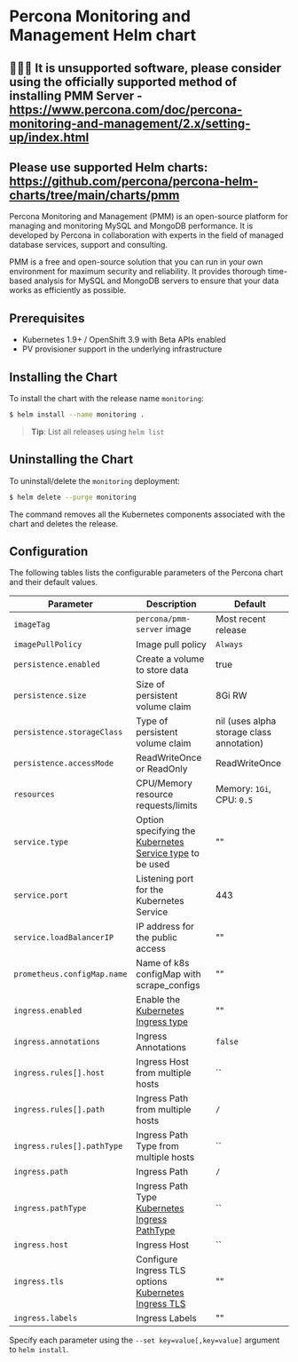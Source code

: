 # Percona Monitoring and Management Helm chart
## 🛑🛑🛑 It is unsupported software, please consider using the officially supported method of installing PMM Server - https://www.percona.com/doc/percona-monitoring-and-management/2.x/setting-up/index.html

## Please use supported Helm charts: https://github.com/percona/percona-helm-charts/tree/main/charts/pmm


Percona Monitoring and Management (PMM) is an open-source platform for managing and monitoring MySQL and MongoDB performance. It is developed by Percona in collaboration with experts in the field of managed database services, support and consulting.

PMM is a free and open-source solution that you can run in your own environment for maximum security and reliability. It provides thorough time-based analysis for MySQL and MongoDB servers to ensure that your data works as efficiently as possible.

## Prerequisites

- Kubernetes 1.9+ / OpenShift 3.9 with Beta APIs enabled
- PV provisioner support in the underlying infrastructure

## Installing the Chart

To install the chart with the release name `monitoring`:

```bash
$ helm install --name monitoring .
```

> **Tip**: List all releases using `helm list`

## Uninstalling the Chart

To uninstall/delete the `monitoring` deployment:

```bash
$ helm delete --purge monitoring
```

The command removes all the Kubernetes components associated with the chart and deletes the release.

## Configuration

The following tables lists the configurable parameters of the Percona chart and their default values.

| Parameter                  | Description                         | Default                                                    |
| -----------------------    | ----------------------------------- | ---------------------------------------------------------- |
| `imageTag`                 | `percona/pmm-server` image          | Most recent release                                        |
| `imagePullPolicy`          | Image pull policy                   | `Always`                                                   |
| `persistence.enabled`      | Create a volume to store data       | true                                                       |
| `persistence.size`         | Size of persistent volume claim     | 8Gi RW                                                     |
| `persistence.storageClass` | Type of persistent volume claim     | nil  (uses alpha storage class annotation)                 |
| `persistence.accessMode`   | ReadWriteOnce or ReadOnly           | ReadWriteOnce                                              |
| `resources`                | CPU/Memory resource requests/limits | Memory: `1Gi`, CPU: `0.5`                                  |
| `service.type`             | Option specifying the [Kubernetes Service type](https://kubernetes.io/docs/concepts/services-networking/service/#publishing-services-service-types) to be used | ""                                                         |
| `service.port`             | Listening port for the Kubernetes Service | 443                                                  |
| `service.loadBalancerIP`   | IP address for the public access    | ""                                                         |
| `prometheus.configMap.name`   | Name of k8s configMap with scrape_configs    | ""                                                         |
| `ingress.enabled`          | Enable the [Kubernetes Ingress type](https://v1-18.docs.kubernetes.io/docs/concepts/services-networking/ingress/#the-ingress-resource) | ""                                                         |
| `ingress.annotations`      | Ingress Annotations  | `false`                                                         |
| `ingress.rules[].host` | Ingress Host from multiple hosts | `` |
| `ingress.rules[].path` | Ingress Path from multiple hosts | `/` |
| `ingress.rules[].pathType` | Ingress Path Type from multiple hosts | `` |
| `ingress.path`             | Ingress Path         | `/`                                                         |
| `ingress.pathType`         | Ingress Path Type [Kubernetes Ingress PathType](https://v1-18.docs.kubernetes.io/docs/concepts/services-networking/ingress/#path-types)   | ``                                                         |
| `ingress.host`             | Ingress Host   | ``                                                         |
| `ingress.tls`              | Configure Ingress TLS options [Kubernetes Ingress TLS](https://v1-18.docs.kubernetes.io/docs/concepts/services-networking/ingress/#tls)   | ""                                                         |
| `ingress.labels`           | Ingress Labels   | ""                                                         |


Specify each parameter using the `--set key=value[,key=value]` argument to `helm install`.

